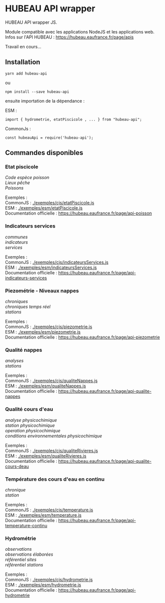 # HUBEAU API wrapper

HUBEAU API wrapper JS.<br/>

Module compatible avec les applications NodeJS et les applications web.<br />
Infos sur l'API HUBEAU : https://hubeau.eaufrance.fr/page/apis<br/>

Travail en cours...<br/>

## Installation

    yarn add hubeau-api

ou <br />

    npm install --save hubeau-api

ensuite importation de la dépendance : <br />

ESM :<br />

    import { hydrometrie, etatPiscicole , ... } from "hubeau-api";

CommonJs : <br />

    const hubeauApi = require('hubeau-api');

## Commandes disponibles

### Etat piscicole

_Code espèce poisson_<br/>
_Lieux pêche_<br/>
_Poissons_<br/>

Exemples :<br/>
CommonJS : [./exemples/cjs/etatPiscicole.js](https://github.com/christophe77/hubeau-api-wrapper/blob/master/exemples/cjs/etatPiscicole.js)<br/>
ESM : [./exemples/esm/etatPiscicole.js](https://github.com/christophe77/hubeau-api-wrapper/blob/master/exemples/esm/etatPiscicole.js)<br/>
Documentation officielle : https://hubeau.eaufrance.fr/page/api-poisson<br/>

### Indicateurs services

_communes_<br/>
_indicateurs_<br/>
_services_<br/>

Exemples :<br/>
CommonJS : [./exemples/cjs/indicateursServices.js](https://github.com/christophe77/hubeau-api-wrapper/blob/master/exemples/cjs/indicateursServices.js)<br/>
ESM : [./exemples/esm/indicateursServices.js](https://github.com/christophe77/hubeau-api-wrapper/blob/master/exemples/esm/indicateursServices.js)<br/>
Documentation officielle : https://hubeau.eaufrance.fr/page/api-indicateurs-services<br/>

### Piezométrie - Niveaux nappes

_chroniques_<br/>
_chroniques temps réel_<br/>
_stations_<br/>

Exemples :<br/>
CommonJS : [./exemples/cjs/piezometrie.js](https://github.com/christophe77/hubeau-api-wrapper/blob/master/exemples/cjs/piezometrie.js)<br/>
ESM : [./exemples/esm/piezometrie.js](https://github.com/christophe77/hubeau-api-wrapper/blob/master/exemples/esm/piezometrie.js)<br/>
Documentation officielle : https://hubeau.eaufrance.fr/page/api-piezometrie<br/>

### Qualité nappes

_analyses_<br/>
_stations_<br/>

Exemples :<br/>
CommonJS : [./exemples/cjs/qualiteNappes.js](https://github.com/christophe77/hubeau-api-wrapper/blob/master/exemples/cjs/qualiteNappes.js)<br/>
ESM : [./exemples/esm/qualiteNappes.js](https://github.com/christophe77/hubeau-api-wrapper/blob/master/exemples/esm/qualiteNappes.js)<br/>
Documentation officielle : https://hubeau.eaufrance.fr/page/api-qualite-nappes<br/>

### Qualité cours d'eau

_analyse physicochimique_<br/>
_station physicochimique_<br/>
_operation physicochimique_<br/>
_conditions environnementales physicochimique_<br/>

Exemples :<br/>
CommonJS : [./exemples/cjs/qualiteRivieres.js](https://github.com/christophe77/hubeau-api-wrapper/blob/master/exemples/cjs/qualiteRivieres.js)<br/>
ESM : [./exemples/esm/qualiteRivieres.js](https://github.com/christophe77/hubeau-api-wrapper/blob/master/exemples/esm/qualiteRivieres.js)<br/>
Documentation officielle : https://hubeau.eaufrance.fr/page/api-qualite-cours-deau<br/>

### Température des cours d'eau en continu

_chronique_<br/>
_station_<br/>

Exemples :<br/>
CommonJS : [./exemples/cjs/temperature.js](https://github.com/christophe77/hubeau-api-wrapper/blob/master/exemples/cjs/temperature.js)<br/>
ESM : [./exemples/esm/temperature.js](https://github.com/christophe77/hubeau-api-wrapper/blob/master/exemples/esm/temperature.js)<br/>
Documentation officielle : https://hubeau.eaufrance.fr/page/api-temperature-continu<br/>

### Hydrométrie

_observations_<br/>
_observations élaborées_<br/>
_référentiel sites_<br/>
_référentiel stations_<br/>

Exemples :<br/>
CommonJS : [./exemples/cjs/hydrometrie.js](https://github.com/christophe77/hubeau-api-wrapper/blob/master/exemples/cjs/hydrometrie.js)<br/>
ESM : [./exemples/esm/hydrometrie.js](https://github.com/christophe77/hubeau-api-wrapper/blob/master/exemples/esm/hydrometrie.js)<br/>
Documentation officielle : https://hubeau.eaufrance.fr/page/api-hydrometrie<br/>
